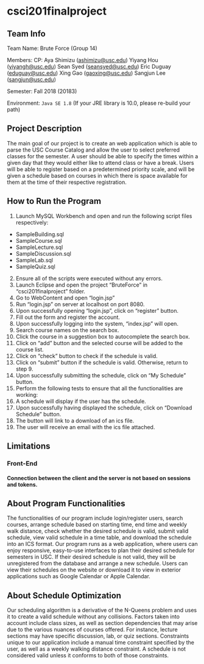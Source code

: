 # csci201finalproject
## Team Info
Team Name: Brute Force (Group 14)

Members: 
	CP: Aya Shimizu (ashimizu@usc.edu)
	Yiyang Hou (yiyangh@usc.edu)
	Sean Syed (seansyed@usc.edu)
	Eric Duguay (eduguay@usc.edu)
	Xing Gao (gaoxing@usc.edu)
	Sangjun Lee (sangjun@usc.edu)

Semester: Fall 2018 (20183)

Environment: `Java SE 1.8` (If your JRE library is 10.0, please re-build your path)

## Project Description
The main goal of our project is to create an web application which is able to parse the USC Course Catalog and allow the user to select preferred classes for the semester. A user should be able to specify the times within a given day that they would either like to attend class or have a break. Users will be able to register based on a predetermined priority scale, and will be given a schedule based on courses in which there is space available for them at the time of their respective registration.

## How to Run the Program
1. Launch MySQL Workbench and open and run the following script files respectively:
- SampleBuilding.sql
- SampleCourse.sql
- SampleLecture.sql
- SampleDiscussion.sql
- SampleLab.sql
- SampleQuiz.sql
2. Ensure all of the scripts were executed without any errors.
3. Launch Eclipse and open the project “BruteForce” in “csci201finalproject” folder.
4. Go to WebContent and open “login.jsp”
5. Run “login.jsp” on server at localhost on port 8080.
6. Upon successfully opening “login.jsp”, click on
“register” button.
7. Fill out the form and register the account.
8. Upon successfully logging into the system, “index.jsp” will open.
9. Search course names on the search box.
10. Click the course in a suggestion box to autocomplete the search box.
11. Click on “add” button and the selected course will be added to the course list.
12. Click on “check” button to check if the schedule is valid.
13. Click on “submit” button if the schedule is valid. Otherwise, return to step 9.
14. Upon successfully submitting the schedule, click on “My Schedule” button.
15. Perform the following tests to ensure that all the functionalities are working:
16. A schedule will display if the user has the schedule.
17. Upon successfully having displayed the schedule, click on “Download Schedule” button.
18. The button will link to a download of an ics file.
19. The user will receive an email with the ics file attached.

## Limitations
### Front-End
#### Connection between the client and the server is not based on sessions and tokens.

## About Program Functionalities
The functionalities of our program include login/register users, search courses, arrange schedule based on starting time, end time and weekly walk distance, check whether the desired schedule is valid, submit valid schedule, view valid schedule in a time table, and download the schedule into an ICS format. Our program runs as a web application, where users can enjoy responsive, easy-to-use interfaces to plan their desired schedule for semesters in USC. If their desired schedule is not valid, they will be unregistered from the database and arrange a new schedule. Users can view their schedules on the website or download it to view in exterior applications such as Google Calendar or Apple Calendar.

## About Schedule Optimization
Our scheduling algorithm is a derivative of the N-Queens problem and uses it to create a valid schedule without any collisions. Factors taken into account include class sizes, as well as section dependencies that may arise due to the various nuances of courses offered. For instance, lecture sections may have specific discussion, lab, or quiz sections. Constraints unique to our application include a manual time constraint specified by the user, as well as a weekly walking distance constraint. A schedule is not considered valid unless it conforms to both of those constraints. 
